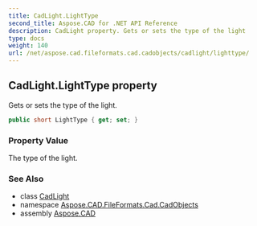 ```yaml
---
title: CadLight.LightType
second_title: Aspose.CAD for .NET API Reference
description: CadLight property. Gets or sets the type of the light
type: docs
weight: 140
url: /net/aspose.cad.fileformats.cad.cadobjects/cadlight/lighttype/
---
```

## CadLight.LightType property

Gets or sets the type of the light.

```csharp
public short LightType { get; set; }
```

### Property Value

The type of the light.

### See Also

* class [CadLight](../)
* namespace [Aspose.CAD.FileFormats.Cad.CadObjects](../../cadlight/)
* assembly [Aspose.CAD](../../../)


